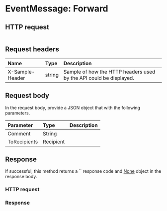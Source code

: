 # EventMessage: Forward


## HTTP request
```http

```
## Request headers
| Name       | Type | Description|
|:-----------|:------|:----------|
| X-Sample-Header  | string  | Sample of how the HTTP headers used by the API could be displayed.|

## Request body
In the request body, provide a JSON object that with the following parameters.

| Parameter	   | Type	|Description|
|:---------------|:--------|:-----------|
|Comment|String||
|ToRecipients|Recipient||

## Response
If successful, this method returns a `` response code and [None](../resources/none.md) object in the response body.
### HTTP request
### Response
